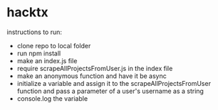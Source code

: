 # hacktx
instructions to run:
  - clone repo to local folder
  - run npm install
  - make an index.js file
  - require scrapeAllProjectsFromUser.js in the index file
  - make an anonymous function and have it be async
  - initialize a variable and assign it to the scrapeAllProjectsFromUser function and pass a parameter of a user's username as a string
  - console.log the variable
